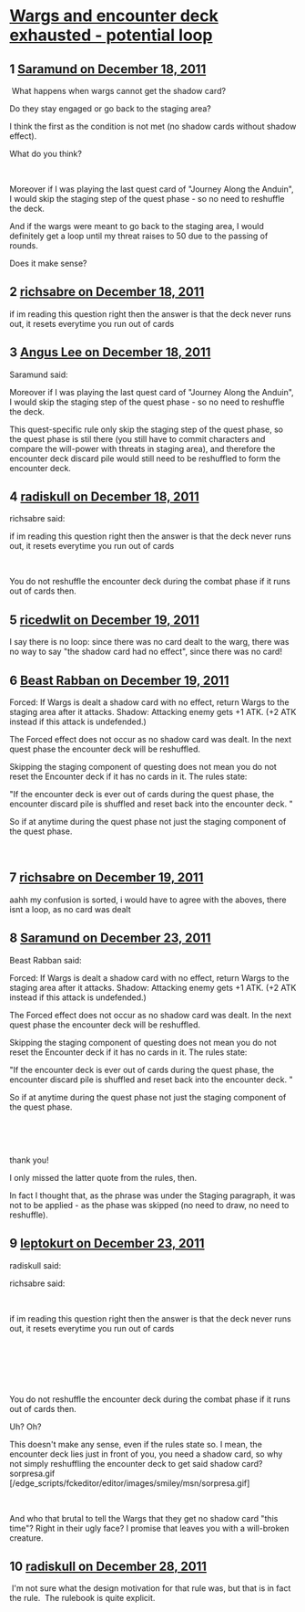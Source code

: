 # [Wargs and encounter deck exhausted - potential loop](https://community.fantasyflightgames.com/topic/57770-wargs-and-encounter-deck-exhausted-potential-loop/)

## 1 [Saramund on December 18, 2011](https://community.fantasyflightgames.com/topic/57770-wargs-and-encounter-deck-exhausted-potential-loop/?do=findComment&comment=568996)

 What happens when wargs cannot get the shadow card?

Do they stay engaged or go back to the staging area?

I think the first as the condition is not met (no shadow cards without shadow effect).

What do you think?

 

Moreover if I was playing the last quest card of "Journey Along the Anduin", I would skip the staging step of the quest phase - so no need to reshuffle the deck.

And if the wargs were meant to go back to the staging area, I would definitely get a loop until my threat raises to 50 due to the passing of rounds.


Does it make sense?
 

## 2 [richsabre on December 18, 2011](https://community.fantasyflightgames.com/topic/57770-wargs-and-encounter-deck-exhausted-potential-loop/?do=findComment&comment=568998)

if im reading this question right then the answer is that the deck never runs out, it resets everytime you run out of cards

## 3 [Angus Lee on December 18, 2011](https://community.fantasyflightgames.com/topic/57770-wargs-and-encounter-deck-exhausted-potential-loop/?do=findComment&comment=569045)

Saramund said:

Moreover if I was playing the last quest card of "Journey Along the Anduin", I would skip the staging step of the quest phase - so no need to reshuffle the deck.



This quest-specific rule only skip the staging step of the quest phase, so the quest phase is stil there (you still have to commit characters and compare the will-power with threats in staging area), and therefore the encounter deck discard pile would still need to be reshuffled to form the encounter deck.

## 4 [radiskull on December 18, 2011](https://community.fantasyflightgames.com/topic/57770-wargs-and-encounter-deck-exhausted-potential-loop/?do=findComment&comment=569079)

richsabre said:

if im reading this question right then the answer is that the deck never runs out, it resets everytime you run out of cards



 

You do not reshuffle the encounter deck during the combat phase if it runs out of cards then.

## 5 [ricedwlit on December 19, 2011](https://community.fantasyflightgames.com/topic/57770-wargs-and-encounter-deck-exhausted-potential-loop/?do=findComment&comment=569086)

I say there is no loop: since there was no card dealt to the warg, there was no way to say "the shadow card had no effect", since there was no card!

## 6 [Beast Rabban on December 19, 2011](https://community.fantasyflightgames.com/topic/57770-wargs-and-encounter-deck-exhausted-potential-loop/?do=findComment&comment=569111)

Forced: If Wargs is dealt a shadow card with no effect, return Wargs to the staging area after it attacks.
Shadow: Attacking enemy gets +1 ATK. (+2 ATK instead if this attack is undefended.)

The Forced effect does not occur as no shadow card was dealt. In the next quest phase the encounter deck will be reshuffled.

Skipping the staging component of questing does not mean you do not reset the Encounter deck if it has no cards in it. The rules state:

"If the encounter deck is ever out of cards during the quest phase, the encounter discard pile is shuffled and reset back into the encounter deck. "

So if at anytime during the quest phase not just the staging component of the quest phase.

 

## 7 [richsabre on December 19, 2011](https://community.fantasyflightgames.com/topic/57770-wargs-and-encounter-deck-exhausted-potential-loop/?do=findComment&comment=569120)

aahh my confusion is sorted, i would have to agree with the aboves, there isnt a loop, as no card was dealt

## 8 [Saramund on December 23, 2011](https://community.fantasyflightgames.com/topic/57770-wargs-and-encounter-deck-exhausted-potential-loop/?do=findComment&comment=570601)

Beast Rabban said:

Forced: If Wargs is dealt a shadow card with no effect, return Wargs to the staging area after it attacks.
Shadow: Attacking enemy gets +1 ATK. (+2 ATK instead if this attack is undefended.)

The Forced effect does not occur as no shadow card was dealt. In the next quest phase the encounter deck will be reshuffled.

Skipping the staging component of questing does not mean you do not reset the Encounter deck if it has no cards in it. The rules state:

"If the encounter deck is ever out of cards during the quest phase, the encounter discard pile is shuffled and reset back into the encounter deck. "

So if at anytime during the quest phase not just the staging component of the quest phase.

 



 

thank you!

I only missed the latter quote from the rules, then.

In fact I thought that, as the phrase was under the Staging paragraph, it was not to be applied - as the phase was skipped (no need to draw, no need to reshuffle).

## 9 [leptokurt on December 23, 2011](https://community.fantasyflightgames.com/topic/57770-wargs-and-encounter-deck-exhausted-potential-loop/?do=findComment&comment=570608)

radiskull said:

richsabre said:

 

if im reading this question right then the answer is that the deck never runs out, it resets everytime you run out of cards

 

 

 

You do not reshuffle the encounter deck during the combat phase if it runs out of cards then.



Uh? Oh?

This doesn't make any sense, even if the rules state so. I mean, the encounter deck lies just in front of you, you need a shadow card, so why not simply reshuffling the encounter deck to get said shadow card? sorpresa.gif [/edge_scripts/fckeditor/editor/images/smiley/msn/sorpresa.gif]

 

And who that brutal to tell the Wargs that they get no shadow card "this time"? Right in their ugly face? I promise that leaves you with a will-broken creature.

## 10 [radiskull on December 28, 2011](https://community.fantasyflightgames.com/topic/57770-wargs-and-encounter-deck-exhausted-potential-loop/?do=findComment&comment=571949)

 I'm not sure what the design motivation for that rule was, but that is in fact the rule.  The rulebook is quite explicit.

